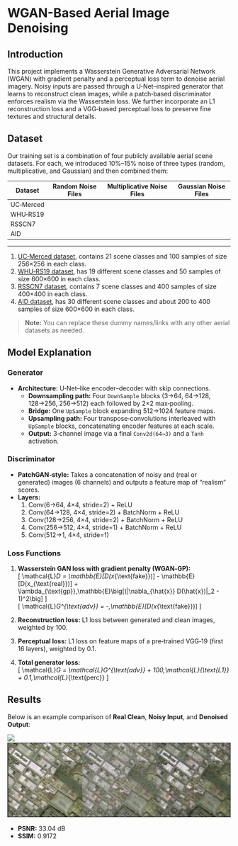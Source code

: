 # WGAN-Based Aerial Image Denoising

## Introduction

This project implements a Wasserstein Generative Adversarial Network (WGAN) with gradient penalty and a perceptual loss term to denoise aerial imagery. Noisy inputs are passed through a U‑Net–inspired generator that learns to reconstruct clean images, while a patch‑based discriminator enforces realism via the Wasserstein loss. We further incorporate an L1 reconstruction loss and a VGG‑based perceptual loss to preserve fine textures and structural details.

## Dataset

Our training set is a combination of four publicly available aerial scene datasets. For each, we introduced 10%–15% noise of three types (random, multiplicative, and Gaussian) and then combined them:

| Dataset      | Random Noise Files | Multiplicative Noise Files | Gaussian Noise Files |
|--------------|--------------------|----------------------------|----------------------|
| UC‑Merced    |                    |                            |                      |
| WHU‑RS19     |                    |                            |                      |
| RSSCN7       |                    |                            |                      |
| AID          |                    |                            |                      |
-----------------------------------------------------------------------------------------
1. [UC‑Merced dataset](http://vision.ucmerced.edu/datasets/landuse.html), contains 21 scene classes and 100 samples of size 256×256 in each class.  
2. [WHU‑RS19 dataset](http://dsp.whu.edu.cn/cn/staff/yw/HRSscene.html), has 19 different scene classes and 50 samples of size 600×600 in each class.  
3. [RSSCN7 dataset](https://sites.google.com/site/qinzoucn/documents), contains 7 scene classes and 400 samples of size 400×400 in each class.  
4. [AID dataset](https://captain-whu.github.io/AID/AIDscene.html), has 30 different scene classes and about 200 to 400 samples of size 600×600 in each class.  

> **Note:** You can replace these dummy names/links with any other aerial datasets as needed.

## Model Explanation

### Generator

- **Architecture:** U‑Net–like encoder–decoder with skip connections.  
  - **Downsampling path:** Four `DownSample` blocks (3→64, 64→128, 128→256, 256→512) each followed by 2×2 max‑pooling.  
  - **Bridge:** One `UpSample` block expanding 512→1024 feature maps.  
  - **Upsampling path:** Four transpose‑convolutions interleaved with `UpSample` blocks, concatenating encoder features at each scale.  
  - **Output:** 3‑channel image via a final `Conv2d(64→3)` and a `Tanh` activation.

### Discriminator

- **PatchGAN‑style:** Takes a concatenation of noisy and (real or generated) images (6 channels) and outputs a feature map of “realism” scores.  
- **Layers:**  
  1. Conv(6→64, 4×4, stride=2) + ReLU  
  2. Conv(64→128, 4×4, stride=2) + BatchNorm + ReLU  
  3. Conv(128→256, 4×4, stride=2) + BatchNorm + ReLU  
  4. Conv(256→512, 4×4, stride=1) + BatchNorm + ReLU  
  5. Conv(512→1, 4×4, stride=1)  

### Loss Functions

1. **Wasserstein GAN loss with gradient penalty (WGAN‑GP):**  
   \[
   \mathcal{L}_D = \mathbb{E}[D(x_{\text{fake}})] - \mathbb{E}[D(x_{\text{real}})] + \lambda_{\text{gp}}\,\mathbb{E}\big[(\|\nabla_{\hat{x}} D(\hat{x})\|_2 - 1)^2\big]
   \]  
   \[
   \mathcal{L}_G^{\text{adv}} = -\,\mathbb{E}[D(x_{\text{fake}})]
   \]

2. **Reconstruction loss:** L1 loss between generated and clean images, weighted by 100.  
3. **Perceptual loss:** L1 loss on feature maps of a pre‑trained VGG‑19 (first 16 layers), weighted by 0.1.  
4. **Total generator loss:**  
   \[
   \mathcal{L}_G = \mathcal{L}_G^{\text{adv}} + 100\,\mathcal{L}_{\text{L1}} + 0.1\,\mathcal{L}_{\text{perc}}
   \]

## Results

Below is an example comparison of **Real Clean**, **Noisy Input**, and **Denoised Output**:

![](img/output1.png=668x228)
![Comparison of Real, Noisy, and Denoised images](img/output2.png)

- **PSNR:** 33.04 dB  
- **SSIM:** 0.9172

